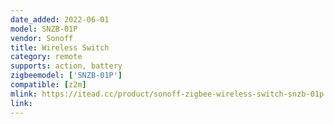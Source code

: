 ```yaml
---
date_added: 2022-06-01
model: SNZB-01P
vendor: Sonoff
title: Wireless Switch
category: remote
supports: action, battery
zigbeemodel: ['SNZB-01P']
compatible: [z2m]
mlink: https://itead.cc/product/sonoff-zigbee-wireless-switch-snzb-01p
link: 
---
```

